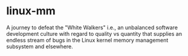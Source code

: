# linux-mm
A journey to defeat the "White Walkers" i.e., an unbalanced software development
culture with regard to quality vs quantity that supplies an endless stream of
bugs in the Linux kernel memory management subsystem and elsewhere.
